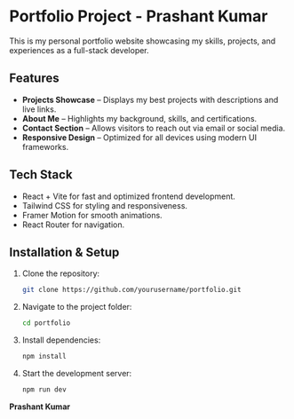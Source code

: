 # Portfolio Project - Prashant Kumar

This is my personal portfolio website showcasing my skills, projects, and experiences as a full-stack developer.

## Features
- **Projects Showcase** – Displays my best projects with descriptions and live links.
- **About Me** – Highlights my background, skills, and certifications.
- **Contact Section** – Allows visitors to reach out via email or social media.
- **Responsive Design** – Optimized for all devices using modern UI frameworks.

## Tech Stack
- React + Vite for fast and optimized frontend development.
- Tailwind CSS for styling and responsiveness.
- Framer Motion for smooth animations.
- React Router for navigation.

## Installation & Setup
1. Clone the repository:
   ```sh
   git clone https://github.com/yourusername/portfolio.git
   ```
2. Navigate to the project folder:
   ```sh
   cd portfolio
   ```
3. Install dependencies:
   ```sh
   npm install
   ```
4. Start the development server:
   ```sh
   npm run dev
   ```


**Prashant Kumar**
